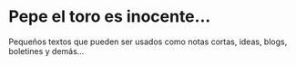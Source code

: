 # Pepe el toro es inocente...

Pequeños textos que pueden ser usados como notas cortas, ideas, blogs,
boletines y demás...

